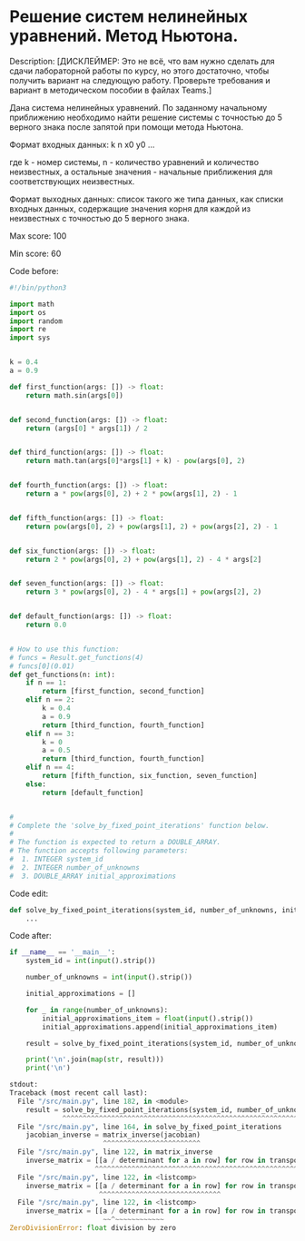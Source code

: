 # Решение систем нелинейных уравнений. Метод Ньютона.


Description: [ДИСКЛЕЙМЕР: Это не всё, что вам нужно сделать для сдачи лабораторной работы по курсу, но этого достаточно, чтобы получить вариант на следующую работу. Проверьте требования и вариант в методическом пособии в файлах Teams.]

Дана система нелинейных уравнений. По заданному начальному приближению необходимо найти решение системы с точностью до 5 верного знака после запятой при помощи метода Ньютона.

Формат входных данных:
k
n
x0
y0
...

где k - номер системы, n - количество уравнений и количество неизвестных, а остальные значения - начальные приближения для соответствующих неизвестных.

Формат выходных данных: список такого же типа данных, как списки входных данных, содержащие значения корня для каждой из неизвестных с точностью до 5 верного знака.

Max score: 100

Min score: 60

Code before:
```python
#!/bin/python3

import math
import os
import random
import re
import sys


k = 0.4
a = 0.9

def first_function(args: []) -> float:
    return math.sin(args[0])


def second_function(args: []) -> float:
    return (args[0] * args[1]) / 2


def third_function(args: []) -> float:
    return math.tan(args[0]*args[1] + k) - pow(args[0], 2)


def fourth_function(args: []) -> float:
    return a * pow(args[0], 2) + 2 * pow(args[1], 2) - 1


def fifth_function(args: []) -> float:
    return pow(args[0], 2) + pow(args[1], 2) + pow(args[2], 2) - 1


def six_function(args: []) -> float:
    return 2 * pow(args[0], 2) + pow(args[1], 2) - 4 * args[2]


def seven_function(args: []) -> float:
    return 3 * pow(args[0], 2) - 4 * args[1] + pow(args[2], 2)


def default_function(args: []) -> float:
    return 0.0


# How to use this function:
# funcs = Result.get_functions(4)
# funcs[0](0.01)
def get_functions(n: int):
    if n == 1:
        return [first_function, second_function]
    elif n == 2:
        k = 0.4
        a = 0.9
        return [third_function, fourth_function]
    elif n == 3:
        k = 0
        a = 0.5
        return [third_function, fourth_function]
    elif n == 4:
        return [fifth_function, six_function, seven_function]
    else:
        return [default_function]


#
# Complete the 'solve_by_fixed_point_iterations' function below.
#
# The function is expected to return a DOUBLE_ARRAY.
# The function accepts following parameters:
#  1. INTEGER system_id
#  2. INTEGER number_of_unknowns
#  3. DOUBLE_ARRAY initial_approximations
```

Code edit:
```python
def solve_by_fixed_point_iterations(system_id, number_of_unknowns, initial_approximations):
    ...
```


Code after:
```python
if __name__ == '__main__':
    system_id = int(input().strip())

    number_of_unknowns = int(input().strip())

    initial_approximations = []

    for _ in range(number_of_unknowns):
        initial_approximations_item = float(input().strip())
        initial_approximations.append(initial_approximations_item)

    result = solve_by_fixed_point_iterations(system_id, number_of_unknowns, initial_approximations)

    print('\n'.join(map(str, result)))
    print('\n')
```

```python
stdout:
Traceback (most recent call last):
  File "/src/main.py", line 182, in <module>
    result = solve_by_fixed_point_iterations(system_id, number_of_unknowns, initial_approximations)
             ^^^^^^^^^^^^^^^^^^^^^^^^^^^^^^^^^^^^^^^^^^^^^^^^^^^^^^^^^^^^^^^^^^^^^^^^^^^^^^^^^^^^^^
  File "/src/main.py", line 164, in solve_by_fixed_point_iterations
    jacobian_inverse = matrix_inverse(jacobian)
                       ^^^^^^^^^^^^^^^^^^^^^^^^
  File "/src/main.py", line 122, in matrix_inverse
    inverse_matrix = [[a / determinant for a in row] for row in transpose]
                     ^^^^^^^^^^^^^^^^^^^^^^^^^^^^^^^^^^^^^^^^^^^^^^^^^^^^^
  File "/src/main.py", line 122, in <listcomp>
    inverse_matrix = [[a / determinant for a in row] for row in transpose]
                      ^^^^^^^^^^^^^^^^^^^^^^^^^^^^^^
  File "/src/main.py", line 122, in <listcomp>
    inverse_matrix = [[a / determinant for a in row] for row in transpose]
                       ~~^~~~~~~~~~~~~
ZeroDivisionError: float division by zero
```